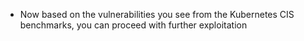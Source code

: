 * Now based on the vulnerabilities you see from the Kubernetes CIS benchmarks, you can proceed with further exploitation


